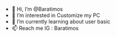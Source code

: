 - 👋 Hi, I’m @Baratimos
- 👀 I’m interested in Customize my PC
- 🌱 I’m currently learning about user basic
- 📫 Reach me IG : Baratimos

<!---
Baratimos/Baratimos is a ✨ special ✨ repository because its `README.md` (this file) appears on your GitHub profile.
You can click the Preview link to take a look at your changes.
--->
